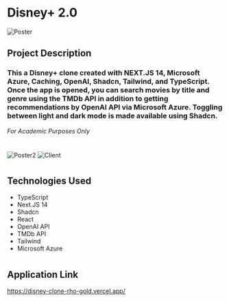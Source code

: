 # Disney+ 2.0 

![Poster](https://imgur.com/GLZgYXI.png)

## Project Description

### This a Disney+ clone created with NEXT.JS 14, Microsoft Azure, Caching, OpenAI, Shadcn, Tailwind, and TypeScript. Once the app is opened, you can search movies by title and genre using the TMDb API in addition to getting recommendations by OpenAI API via Microsoft Azure. Toggling between light and dark mode is made available using Shadcn.

*For Academic Purposes Only*

#
![Poster2](https://imgur.com/C1LoPpb.png)
![Client](https://imgur.com/HO5J8T9.png)
#

## Technologies Used
- TypeScript
- Next.JS 14
- Shadcn
- React
- OpenAI API
- TMDb API
- Tailwind 
- Microsoft Azure
#

## Application Link

https://disney-clone-rho-gold.vercel.app/

